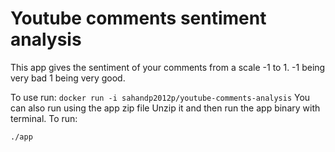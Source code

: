 # Youtube comments sentiment analysis
This app gives the sentiment of your comments from a scale -1 to 1. -1 being very bad 1 being very good.

To use run:
`docker run -i sahandp2012p/youtube-comments-analysis`
You can also run using the app zip file
Unzip it and then run the app binary with terminal.
To run:
```
./app
```

